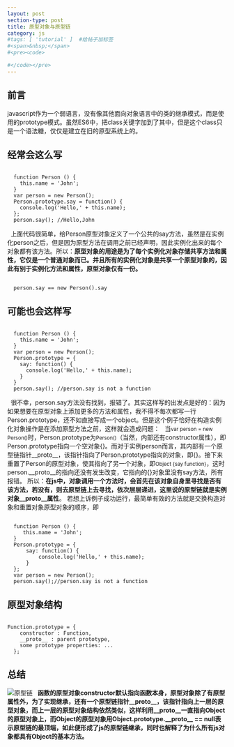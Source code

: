 ```yaml
---
layout: post
section-type: post
title: 原型对象与原型链
category: js
#tags: [ 'tutorial' ]  #给帖子加标签
#<span>&nbsp;</span>
#<pre><code>

#</code></pre>
---
```


##  前言

javascript作为一个弱语言，没有像其他面向对象语言中的类的继承模式，而是使用的prototype模式。虽然ES6中，把class关键字加到了其中，但是这个class只是一个语法糖，仅仅是建立在旧的原型系统上的。

##  经常会这么写
<pre><code>
  function Person () {
    this.name = 'John';
  }
  var person = new Person();
  Person.prototype.say = function() {
    console.log('Hello,' + this.name);
  };
  person.say(); //Hello,John
</code></pre>
<span>&nbsp;&nbsp;</span>上面代码很简单，给Person原型对象定义了一个公共的say方法，虽然是在实例化person之后，但是因为原型方法在调用之前已经声明，因此实例化出来的每个对象都有该方法。所以：<strong>原型对象的用途是为了每个实例化对象存储共享方法和属性，它仅是一个普通对象而已。并且所有的实例化对象是共享一个原型对象的，因此有别于实例化方法和属性，原型对象仅有一份。</strong>
<pre><code>
  person.say == new Person().say
</code></pre>

##  可能也会这样写
<pre><code>
  function Person () {
    this.name = 'John';
  }
  var person = new Person();
  Person.prototype = {
    say: function() {
      console.log('Hello,' + this.name);
    }
  }
  person.say(); //person.say is not a function
</code></pre>
<span>&nbsp;&nbsp;</span>很不幸，person.say方法没有找到，报错了。其实这样写的出发点是好的：因为如果想要在原型对象上添加更多的方法和属性，我不得不每次都写一行Person.prototype，还不如直接写成一个object。但是这个例子恰好在构造实例化对象操作是在添加原型方法之前，这样就会造成问题：
<span>&nbsp;&nbsp;</span>当<small>var person = new Person()</small>时，Person.prototype为<small>Person()</small>（当然，内部还有constructor属性），即Person.prototype指向一个空对象{}。而对于实例person而言，其内部有一个原型链指针__proto__，该指针指向了Person.prototype指向的对象，即{}。接下来重置了Person的原型对象，使其指向了另一个对象，即<small>Object {say function}</small>，这时person.__proto__的指向还没有发生改变，它指向的{}对象里没有say方法，所有报错。
所以：<strong>在js中，对象调用一个方法时，会首先在该对象自身里寻找是否有该方法，若没有，则去原型链上去寻找，依次层层递进，这里说的原型链就是实例对象__proto__属性</strong>。
若想上诉例子成功运行，最简单有效的方法就是交换构造对象和重置对象原型对象的顺序，即
<pre><code>
  function Person () {
     this.name = 'John';
  }
  Person.prototype = {
      say: function() {
          console.log('Hello,' + this.name);
      }
  };
  var person = new Person();
  person.say();//person.say is not a function
</code></pre>

##  原型对象结构

<pre><code>
Function.prototype = {
    constructor : Function,
    __proto__ : parent prototype,
    some prototype properties: ...
  };
</code></pre>

##  总结

<img src="/img/blog/prototype-chain.png" alt="原型链">
<span>&nbsp;&nbsp;</span><strong>函数的原型对象constructor默认指向函数本身，原型对象除了有原型属性外，为了实现继承，还有一个原型链指针__proto__，该指针指向上一层的原型对象，而上一层的原型对象结构依然类似，这样利用__proto__一直指向Object的原型对象上，而Object的原型对象用Object.prototype.__proto__ == null表示原型链的最顶端，如此便形成了js的原型链继承，同时也解释了为什么所有js对象都具有Object的基本方法。</strong>
